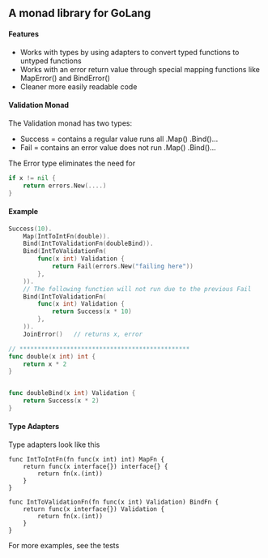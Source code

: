 ## A monad library for GoLang

#### Features

* Works with types by using adapters to convert typed functions to untyped functions
* Works with an error return value through special mapping functions like MapError() and BindError()
* Cleaner more easily readable code

#### Validation Monad

The Validation monad has two types:
* Success = contains a regular value runs all .Map() .Bind()...
* Fail = contains an error value does not run .Map() .Bind()...

The Error type eliminates the need for 
```go
if x != nil {
	return errors.New(....)
}
```

#### Example
```go
Success(10).
	Map(IntToIntFn(double)).
	Bind(IntToValidationFn(doubleBind)).
	Bind(IntToValidationFn(
		func(x int) Validation {
			return Fail(errors.New("failing here"))
		},
	)).
    // The following function will not run due to the previous Fail
	Bind(IntToValidationFn(   
		func(x int) Validation {
			return Success(x * 10)
		},
	)).
    JoinError()   // returns x, error

// ***********************************************
func double(x int) int {
    return x * 2
}


func doubleBind(x int) Validation {
    return Success(x * 2)
}

```

#### Type Adapters

Type adapters look like this
```
func IntToIntFn(fn func(x int) int) MapFn {
	return func(x interface{}) interface{} {
		return fn(x.(int))
	}
}

func IntToValidationFn(fn func(x int) Validation) BindFn {
	return func(x interface{}) Validation {
		return fn(x.(int))
	}
}

```
For more examples, see the tests